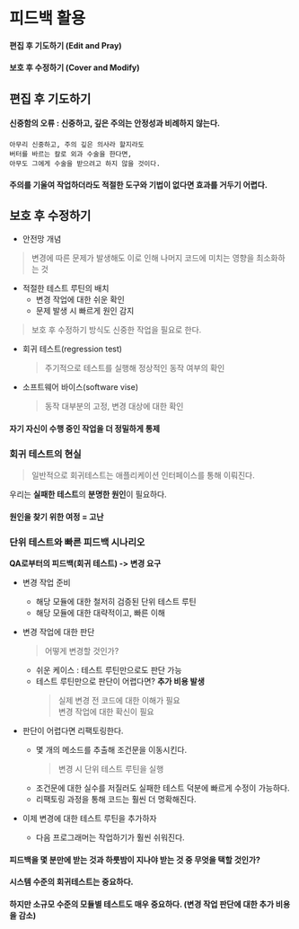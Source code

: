 # 피드백 활용  
#### 편집 후 기도하기 (Edit and Pray)  
#### 보호 후 수정하기 (Cover and Modify)  

## 편집 후 기도하기
#### 신중함의 오류 : 신중하고, 깊은 주의는 안정성과 비례하지 않는다.
```
아무리 신중하고, 주의 깊은 의사라 할지라도
버터를 바르는 칼로 외과 수술을 한다면,
아무도 그에게 수술을 받으려고 하지 않을 것이다.
```
#### 주의를 기울여 작업하더라도 적절한 도구와 기법이 없다면 효과를 거두기 어렵다.

## 보호 후 수정하기
* 안전망 개념  
> 변경에 따른 문제가 발생해도 이로 인해 나머지 코드에 미치는 영향을 최소화하는 것  
  * 적절한 테스트 루틴의 배치  
    * 변경 작업에 대한 쉬운 확인  
    * 문제 발생 시 빠르게 원인 감지  
  > 보호 후 수정하기 방식도 신중한 작업을 필요로 한다.  
  
* 회귀 테스트(regression test)  
  > 주기적으로 테스트를 실행해 정상적인 동작 여부의 확인  
  
* 소프트웨어 바이스(software vise)  
  > 동작 대부분의 고정, 변경 대상에 대한 확인  
  
#### 자기 자신이 수행 중인 작업을 더 정밀하게 통제

### 회귀 테스트의 현실  
> 일반적으로 회귀테스트는 애플리케이션 인터페이스를 통해 이뤄진다.  

우리는 **실패한 테스트**의 **분명한 원인**이 필요하다.
#### 원인을 찾기 위한 여정 = 고난

### 단위 테스트와 빠른 피드백 시나리오    
**QA로부터의 피드백(회귀 테스트) -> 변경 요구**
* 변경 작업 준비
  * 해당 모듈에 대한 철저히 검증된 단위 테스트 루틴  
  * 해당 모듈에 대한 대략적이고, 빠른 이해  
  
* 변경 작업에 대한 판단  
  > 어떻게 변경할 것인가?  

  * 쉬운 케이스 : 테스트 루틴만으로도 판단 가능  
  * 테스트 루틴만으로 판단이 어렵다면? **추가 비용 발생**  
    > 실제 변경 전 코드에 대한 이해가 필요  
    > 변경 작업에 대한 확신이 필요  
      
* 판단이 어렵다면 리팩토링한다.  
  * 몇 개의 메소드를 추출해 조건문을 이동시킨다.  
    > 변경 시 단위 테스트 루틴을 실행  
  * 조건문에 대한 실수를 저질러도 실패한 테스트 덕분에 빠르게 수정이 가능하다.  
  * 리팩토링 과정을 통해 코드는 훨씬 더 명확해진다.  
  
* 이제 변경에 대한 테스트 루틴을 추가하자  
  * 다음 프로그래머는 작업하기가 훨씬 쉬워진다.  
  
#### 피드백을 몇 분만에 받는 것과 하룻밤이 지나야 받는 것 중 무엇을 택할 것인가?
#### 시스템 수준의 회귀테스트는 중요하다. 
#### 하지만 소규모 수준의 모듈별 테스트도 매우 중요하다. (변경 작업 판단에 대한 추가 비용을 감소)

